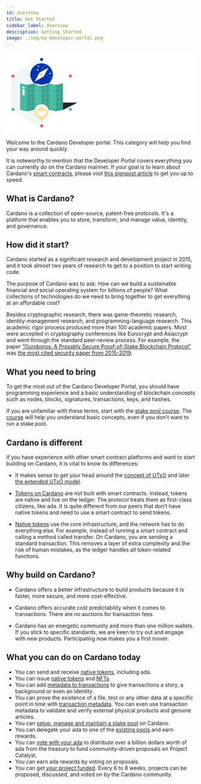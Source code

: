 ```yaml
---
id: overview
title: Get Started
sidebar_label: Overview
description: Getting Started
image: ./img/og-developer-portal.png
--- 
```

![Cardano Get Started](../../static/img/card-getting-started-title.svg)

Welcome to the Cardano Developer portal. This category will help you find your way around quickly. 

It is noteworthy to mention that the Developer Portal covers everything you can currently do on the Cardano mainnet. If your goal is to learn about Cardano's [smart contracts](smart-contracts-signpost), please visit [this signpost article](smart-contracts-signpost) to get you up to speed.

## What is Cardano? 
Cardano is a collection of open-source, patent-free protocols. It's a platform that enables you to store, transform, and manage value, identity, and governance. 

## How did it start?
Cardano started as a significant research and development project in 2015, and it took almost two years of research to get to a position to start writing code. 

The purpose of Cardano was to ask: How can we build a sustainable financial and social operating system for billions of people? What collections of technologies do we need to bring together to get everything at an affordable cost?

Besides cryptographic research, there was game-theoretic research, identity-management research, and programming-language research. This academic rigor process produced more than 100 academic papers. Most were accepted in cryptography conferences like Eurocrypt and Asiacrypt and went through the standard peer-review process. For example, the paper [“Ouroboros: A Provably Secure Proof-of-Stake Blockchain Protocol”](https://eprint.iacr.org/2016/889.pdf) was [the most cited security paper from 2015-2019](https://sweis.medium.com/most-cited-security-papers-from-2015-2019-d21515db3681). 

## What you need to bring
To get the most out of the Cardano Developer Portal, you should  have programming experience and a basic understanding of blockchain concepts such as nodes, blocks, signatures, transactions, keys, and hashes. 

If you are unfamiliar with these terms, start with the [stake pool course](../stake-pool-course/overview). The [course](../stake-pool-course/overview) will help you understand basic concepts, even if you don't want to run a stake pool. 

## Cardano is different 
If you have experience with other smart contract platforms and want to start building on Cardano, it is vital to know its differences:

- It makes sense to get your head around the [concept of UTxO](../stake-pool-course/lesson-2#the-utxo-model) and later [the extended UTxO model](https://iohk.io/en/blog/posts/2021/04/13/plutus-what-you-need-to-know/).

- [Tokens on Cardano](../native-tokens/overview) are not built with smart contracts. Instead, tokens are native and live on the ledger. The protocol treats them as first-class citizens, like ada. It is quite different from our peers that don’t have native tokens and need to use a smart contract to send tokens. 

- [Native tokens](../native-tokens/overview) use the core infrastructure, and the network has to do everything else. For example, instead of running a smart contract and calling a method called transfer. On Cardano, you are sending a standard transaction. This removes a layer of extra complexity and the risk of human mistakes, as the ledger handles all token-related functions.


## Why build on Cardano?
- Cardano offers a better infrastructure to build products because it is faster, more secure, and more cost-effective.

- Cardano offers accurate cost predictability when it comes to transactions. There are no auctions for transaction fees.

- Cardano has an energetic community and more than one million wallets. If you stick to specific standards, we are keen to try out and engage with new products. Participating now makes you a first mover.

## What you can do on Cardano today
- You can send and receive [native tokens](../native-tokens/overview), including ada.
- You can issue [native tokens](../native-tokens/overview) and [NFTs](../native-tokens/minting-nfts).
- You can add [metadata to transactions](../transaction-metadata/overview) to give transactions a story, a background or even an identity. 
- You can prove the existence of a file, text or any other data at a specific point in time with [transaction metadata](../transaction-metadata/overview). You can even use transaction metadata to validate and verify external physical products and genuine articles.
- You can [setup, manage and maintain a stake pool](../stake-pool-operation/overview) on Cardano.
- You can delegate your ada to one of the [existing pools](../../showcase?tags=pooltool) and earn rewards.
- You can [vote with your ada](../funding/overview) to distribute over a billion dollars worth of ada from the treasury to fund community-driven proposals on Project Catalyst.
- You can earn ada rewards by voting on proposals. 
- You can get [your project funded](../funding/overview). Every 6 to 8 weeks, projects can be proposed, discussed, and voted on by the Cardano community.